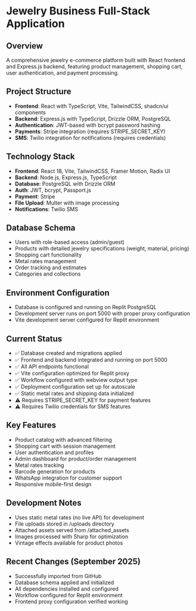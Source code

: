 # Jewelry Business Full-Stack Application

## Overview
A comprehensive jewelry e-commerce platform built with React frontend and Express.js backend, featuring product management, shopping cart, user authentication, and payment processing.

## Project Structure
- **Frontend**: React with TypeScript, Vite, TailwindCSS, shadcn/ui components
- **Backend**: Express.js with TypeScript, Drizzle ORM, PostgreSQL
- **Authentication**: JWT-based with bcrypt password hashing
- **Payments**: Stripe integration (requires STRIPE_SECRET_KEY)
- **SMS**: Twilio integration for notifications (requires credentials)

## Technology Stack
- **Frontend**: React 18, Vite, TailwindCSS, Framer Motion, Radix UI
- **Backend**: Node.js, Express.js, TypeScript
- **Database**: PostgreSQL with Drizzle ORM
- **Auth**: JWT, bcrypt, Passport.js
- **Payment**: Stripe
- **File Upload**: Multer with image processing
- **Notifications**: Twilio SMS

## Database Schema
- Users with role-based access (admin/guest)
- Products with detailed jewelry specifications (weight, material, pricing)
- Shopping cart functionality
- Metal rates management
- Order tracking and estimates
- Categories and collections

## Environment Configuration
- Database is configured and running on Replit PostgreSQL
- Development server runs on port 5000 with proper proxy configuration
- Vite development server configured for Replit environment

## Current Status
- ✅ Database created and migrations applied
- ✅ Frontend and backend integrated and running on port 5000
- ✅ All API endpoints functional
- ✅ Vite configuration optimized for Replit proxy
- ✅ Workflow configured with webview output type
- ✅ Deployment configuration set up for autoscale
- ✅ Static metal rates and shipping data initialized
- ⚠️ Requires STRIPE_SECRET_KEY for payment features
- ⚠️ Requires Twilio credentials for SMS features

## Key Features
- Product catalog with advanced filtering
- Shopping cart with session management
- User authentication and profiles
- Admin dashboard for product/order management
- Metal rates tracking
- Barcode generation for products
- WhatsApp integration for customer support
- Responsive mobile-first design

## Development Notes
- Uses static metal rates (no live API) for development
- File uploads stored in /uploads directory
- Attached assets served from /attached_assets
- Images processed with Sharp for optimization
- Vintage effects available for product photos

## Recent Changes (September 2025)
- Successfully imported from GitHub
- Database schema applied and initialized
- All dependencies installed and configured
- Workflow configured for Replit environment
- Frontend proxy configuration verified working